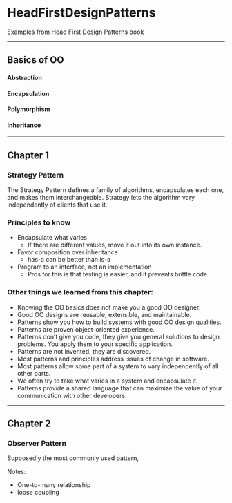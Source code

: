 # HeadFirstDesignPatterns
Examples from Head First Design Patterns book
___
## Basics of OO
#### Abstraction
#### Encapsulation
#### Polymorphism
#### Inheritance
___
## Chapter 1

### Strategy Pattern
The Strategy Pattern defines a family of algorithms, encapsulates each one, and makes them interchangeable.
Strategy lets the algorithm vary independently of clients that use it.

### Principles to know
- Encapsulate what varies
  - If there are different values, move it out into its own instance.
- Favor composition over inheritance
  - has-a can be better than is-a
- Program to an interface, not an implementation
  - Pros for this is that testing is easier, and it prevents brittle code

### Other things we learned from this chapter:
- Knowing the OO basics does not make you a good OO designer.
- Good OO designs are reusable, extensible, and maintainable.
- Patterns show you how to build systems with good OO design qualities.
- Patterns are proven object-oriented experience.
- Patterns don’t give you code, they give you general solutions to design problems. You apply them to your specific application.
- Patterns are not invented, they are discovered.
- Most patterns and principles address issues of change in software.
- Most patterns allow some part of a system to vary independently of all other parts.
- We often try to take what varies in a system and encapsulate it.
- Patterns provide a shared language that can maximize the value of your communication with other developers.
---
## Chapter 2

### Observer Pattern
Supposedly the most commonly used pattern,

Notes:
- One-to-many relationship
- loose coupling